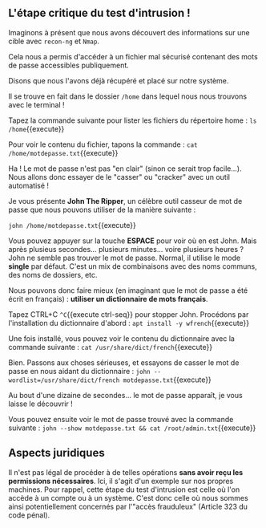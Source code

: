 ## L'étape critique du test d'intrusion !

Imaginons à présent que nous avons découvert des informations sur une cible avec `recon-ng` et `Nmap`.

Cela nous a permis d'accéder à un fichier mal sécurisé contenant des mots de passe accessibles publiquement.

Disons que nous l'avons déjà récupéré et placé sur notre système.

Il se trouve en fait dans le dossier `/home` dans lequel nous nous trouvons avec le terminal !

Tapez la commande suivante pour lister les fichiers du répertoire home :
`ls /home`{{execute}}

Pour voir le contenu du fichier, tapons la commande :
`cat /home/motdepasse.txt`{{execute}}

Ha ! Le mot de passe n'est pas "en clair" (sinon ce serait trop facile...). Nous allons donc essayer de le "casser" ou "cracker" avec un outil automatisé !

Je vous présente **John The Ripper**, un célèbre outil casseur de mot de passe que nous pouvons utiliser de la manière suivante :

`john /home/motdepasse.txt`{{execute}}

Vous pouvez appuyer sur la touche **ESPACE** pour voir où en est John. Mais après plusieus secondes... plusieurs minutes... voire plusieurs heures ? John ne semble pas trouver le mot de passe. Normal, il utilise le mode **single** par défaut. C'est un mix de combinaisons avec des noms communs, des noms de dossiers, etc.

Nous pouvons donc faire mieux (en imaginant que le mot de passe a été écrit en français) : **utiliser un dictionnaire de mots français**.

Tapez CTRL+C `^C`{{execute ctrl-seq}} pour stopper John. 
Procédons par l'installation du dictionnaire d'abord :
`apt install -y wfrench`{{execute}}

Une fois installé, vous pouvez voir le contenu du dictionnaire avec la commande suivante : 
`cat /usr/share/dict/french`{{execute}}

Bien. Passons aux choses sérieuses, et essayons de casser le mot de passe en nous aidant du dictionnaire :
`john --wordlist=/usr/share/dict/french motdepasse.txt`{{execute}}

Au bout d'une dizaine de secondes... le mot de passe apparaît, je vous laisse le découvrir !

Vous pouvez ensuite voir le mot de passe trouvé avec la commande suivante :
`john --show motdepasse.txt && cat /root/admin.txt`{{execute}}

## Aspects juridiques
Il n'est pas légal de procéder à de telles opérations **sans avoir reçu les permissions nécessaires**. Ici, il s'agit d'un exemple sur nos propres machines. Pour rappel, cette étape du test d'intrusion est celle où l'on accède à un compte ou à un système. C'est donc celle où nous sommes ainsi potentiellement concernés par l'"accès frauduleux" (Article 323 du code pénal).